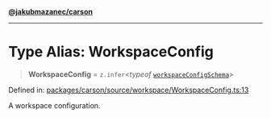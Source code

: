 [**@jakubmazanec/carson**](../README.md)

---

# Type Alias: WorkspaceConfig

> **WorkspaceConfig** = `z.infer`\<_typeof_
> [`workspaceConfigSchema`](../variables/workspaceConfigSchema.md)\>

Defined in:
[packages/carson/source/workspace/WorkspaceConfig.ts:13](https://github.com/jakubmazanec/tools/blob/74fa88a6249b3d486436ae7655f4962bc4a86e11/packages/carson/source/workspace/WorkspaceConfig.ts#L13)

A workspace configuration.
